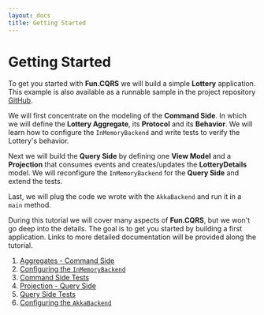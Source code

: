 ```yaml
---
layout: docs
title: Getting Started
---
```


# Getting Started

To get you started with **Fun.CQRS** we will build a simple **Lottery** application. This example is also available as a runnable sample in the project repository [GitHub](https://github.com/strongtyped/fun-cqrs/tree/develop/samples/lottery/src).

We will first concentrate on the modeling of the **Command Side**. In which we will define the **Lottery Aggregate**, its **Protocol** and its **Behavior**. We will learn how to configure the `InMemoryBackend` and write tests to verify the Lottery's behavior.

Next we will build the **Query Side** by defining one **View Model** and a **Projection** that consumes events and creates/updates the **LotteryDetails** model. We will reconfigure the `InMemoryBackend` for the **Query Side** and extend the tests.

Last, we will plug the code we wrote with the `AkkaBackend` and run it in a `main` method.  

During this tutorial we will cover many aspects of **Fun.CQRS**, but we won't go deep into the details. The goal is to get you started by building a first application. Links to more detailed documentation will be provided along the tutorial. 


1. [Aggregates - Command Side](aggregates.html)
2. [Configuring the `InMemoryBackend`](in-memory-backend.html)
3. [Command Side Tests](command-side-tests.html)
4. [Projection - Query Side](projections.html)
5. [Query Side Tests](query-side-tests.html)
6. [Configuring the `AkkaBackend`](akka-backend.html)